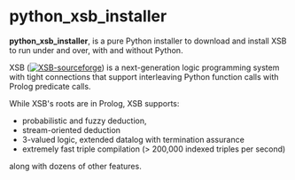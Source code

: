 # python_xsb_installer

**python_xsb_installer**, is a pure Python installer to
download and install XSB to run under and over, with and without
Python.

XSB
([![XSB-sourceforge](http://xsb.sourceforge.net)](http://xsb.sourceforge.net))
is a next-generation logic programming system with tight connections
that support interleaving Python function calls with Prolog predicate
calls.

While XSB's roots are in Prolog, XSB supports:

- probabilistic and fuzzy deduction,
- stream-oriented deduction
- 3-valued logic, extended datalog with termination assurance
- extremely fast triple compilation (> 200,000 indexed triples per second)

along with dozens of other features.
